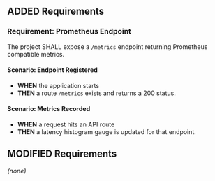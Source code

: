 ## ADDED Requirements

### Requirement: Prometheus Endpoint

The project SHALL expose a `/metrics` endpoint returning Prometheus compatible metrics.

#### Scenario: Endpoint Registered

- **WHEN** the application starts
- **THEN** a route `/metrics` exists and returns a 200 status.

#### Scenario: Metrics Recorded

- **WHEN** a request hits an API route
- **THEN** a latency histogram gauge is updated for that endpoint.

## MODIFIED Requirements

_(none)_
